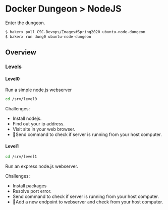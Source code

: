 # Docker Dungeon > NodeJS

Enter the dungeon.

```bash
$ bakerx pull CSC-Devops/Images#Spring2020 ubuntu-node-dungeon
$ bakerx run dung0 ubuntu-node-dungeon
```

## Overview

### Levels

#### Level0

Run a simple node.js webserver

```bash
cd /srv/level0
```

Challenges:

* Install nodejs.
* Find out your ip address.
* Visit site in your web browser.
* 🔮Send command to check if server is running from your host computer.

#### Level1

```bash
cd /srv/level1
```

Run an express node.js webserver.

Challenges:

* Install packages
* Resolve port error.
* Send command to check if server is running from your host computer.
* 🔮Add a new endpoint to webserver and check from your host computer.



